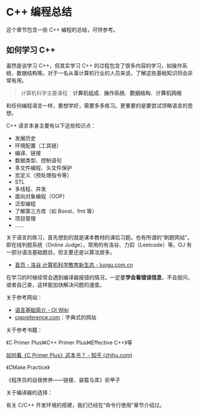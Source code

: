 # C++ 编程总结

这个章节包含一些 C++ 编程的总结，可供参考。

## 如何学习 C++

虽然是说学习 C++，但其实学习 C++ 的过程包含了很多内容的学习，如操作系统、数据结构等。对于一名从事计算机行业的人员来说，了解这些基础知识将会非常有用。

> 计算机科学主要课程：**计算机组成**、**操作系统**、**数据结构**、**计算机网络**

和任何编程语言一样，要想学好，需要多多练习。更重要的是要尝试领略语言的思想。

C++ 语言本身主要有以下这些知识点：

- 发展历史
- 环境配置（工具链）
- 编译、链接
- 数据类型、控制语句
- 多文件编程、头文件保护
- 宏定义（预处理指令等）
- STL
- 多线程、并发
- 面向对象编程（OOP）
- 泛型编程
- 了解第三方库（如 Boost、fmt 等）
- 项目管理
- ……


关于语言的练习，首先想到的就是课本教材的课后习题。也有所谓的“刷题网站”，即在线判题系统（Online Judge），常用的有洛谷、力扣（Leetcode）等。OJ 有一部分语法基础题目，但主要还是以算法居多。

- [首页 - 洛谷 计算机科学教育新生态 - luogu.com.cn](https://www.luogu.com.cn/)

在学习的时候经常会遇到编译器报错的情况，一定要**学会看错误信息**，不会就问，或者自己查，这样能加快解决问题的速度。

关于参考网站：

- [语言基础简介 - OI Wiki](https://oi-wiki.org/lang/)
- [cppreference.com](https://en.cppreference.com/)：字典式的网站

关于参考书籍：

《C Primer Plus》《C++ Primer Plus》《Effective C++》等

[如何看《C Primer Plus》这本书？ - 知乎 (zhihu.com)](https://www.zhihu.com/question/58611609)

《CMake Practice》

《程序员的自我修养——链接、装载与库》俞甲子

关于编译器的选择：

有关 C/C++ 开发环境的搭建，我们已经在“命令行使用”章节介绍过。
